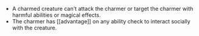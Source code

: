 - A charmed creature can't attack the charmer or target the charmer with harmful abilities or magical effects.
- The charmer has [[advantage]] on any ability check to interact socially with the creature.